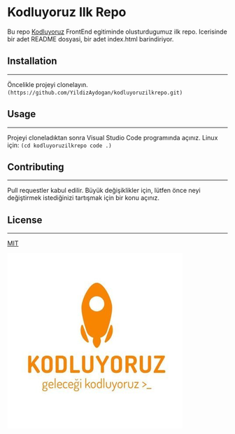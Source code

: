 # Kodluyoruz Ilk Repo

Bu repo [Kodluyoruz](https://app.patika.dev/paths/baslangic-seviye-frontend-web-development-patikasi) FrontEnd egitiminde olusturdugumuz ilk repo. Icerisinde bir adet README dosyasi, bir adet index.html barindiriyor.

## Installation
---------------------------------------------------------------------------------------------
Öncelikle projeyi clonelayın. 
`(https://github.com/YildizAydogan/kodluyoruzilkrepo.git)`


## Usage
---------------------------------------------------------------------------------------------
Projeyi cloneladıktan sonra Visual Studio Code programında açınız.
Linux için:
`(cd kodluyoruzilkrepo
code .)`


## Contributing
---------------------------------------------------------------------------------------------
Pull requestler kabul edilir. Büyük değişiklikler için, lütfen önce neyi değiştirmek istediğinizi tartışmak için bir konu açınız.

## License
---------------------------------------------------------------------------------------------
[MIT](https://choosealicense.com/licenses/mit/)


![Logo](https://raw.githubusercontent.com/Kodluyoruz/taskforce/git/git/markdown-nedir-nasil-kullaniriz-/figures/kodluyoruz_logo.jpg)


